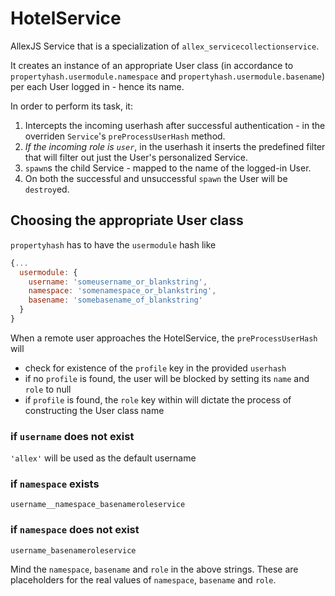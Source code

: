 # HotelService
AllexJS Service that is a specialization of `allex_servicecollectionservice`.

It creates an instance of an appropriate User class (in accordance to
`propertyhash.usermodule.namespace` and `propertyhash.usermodule.basename`)
per each User logged in - hence its name.

In order to perform its task, it:

1. Intercepts the incoming userhash after successful authentication - in the
overriden `Service`'s `preProcessUserHash` method.
2. _If the incoming role is `user`_, in the userhash it inserts the predefined
filter that will filter out just the User's personalized Service.
3. `spawn`s the child Service - mapped to the name of the logged-in User.
4. On both the successful and unsuccessful `spawn` the User will be `destroy`ed.

## Choosing the appropriate User class
`propertyhash` has to have the `usermodule` hash like
```javascript
{...
  usermodule: {
    username: 'someusername_or_blankstring',
    namespace: 'somenamespace_or_blankstring',
    basename: 'somebasename_of_blankstring'
  }
}
```
When a remote user approaches the HotelService, the `preProcessUserHash` will 

- check for existence of the `profile` key in the provided `userhash`
- if no `profile` is found, the user will be blocked by setting its `name` and
`role` to null
- if `profile` is found, the `role` key within will dictate the process of
constructing the User class name

### if `username` does not exist
`'allex'` will be used as the default username

### if `namespace` exists
`username__namespace_basenameroleservice`

### if `namespace` does not exist
`username_basenameroleservice`

Mind the `namespace`, `basename` and `role` in the above strings. These are
placeholders for the real values of `namespace`, `basename` and `role`.


